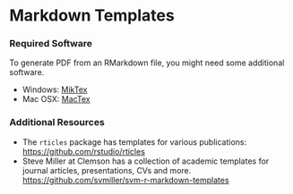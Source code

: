 # Markdown Templates

### Required Software

To generate PDF from an RMarkdown file, you might need some additional software.

- Windows: [MikTex](https://miktex.org)
- Mac OSX: [MacTex](https://www.tug.org/mactex)

### Additional Resources

- The `rticles` package has templates for various publications: https://github.com/rstudio/rticles
- Steve Miller at Clemson has a collection of academic templates for journal articles, presentations, CVs and more. https://github.com/svmiller/svm-r-markdown-templates

